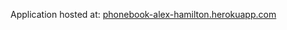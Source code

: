 Application hosted at: [phonebook-alex-hamilton.herokuapp.com](phonebook-alex-hamilton.herokuapp.com)